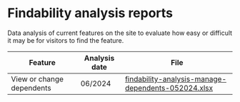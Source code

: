 # Findability analysis reports

Data analysis of current features on the site to evaluate how easy or difficult it may be for visitors to find the feature.


Feature | Analysis date | File
--- | --- | ---
View or change dependents | 06/2024 | [findability-analysis-manage-dependents-052024.xlsx](https://github.com/department-of-veterans-affairs/va.gov-team/blob/master/products/information-architecture/research-and-analytics/findability-reports/findability-analysis-manage-dependents-052024.xlsx)

